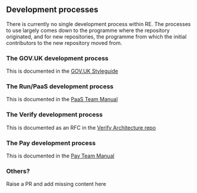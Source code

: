 ## Development processes

There is currently no single development process within RE.  The processes to use largely comes down to the programme where the repository originated, and for new repositories, the programme from which the initial contributors to the new repository moved from.

### The GOV.UK development process

This is documented in the [GOV.UK Styleguide](https://github.com/alphagov/styleguides/blob/master/pull-requests.md)

### The Run/PaaS development process

This is documented in the [PaaS Team Manual](https://team-manual.cloud.service.gov.uk/team/working_practices/)

### The Verify development process

This is documented as an RFC in the [Verify Architecture repo](https://github.com/alphagov/verify-architecture/blob/master/rfcs/rfc-026-use-github-for-release-approval)

### The Pay development process

This is documented in the [Pay Team Manual](https://pay-team-manual.cloudapps.digital/development-processes/development-process/)

### Others?

Raise a PR and add missing content here